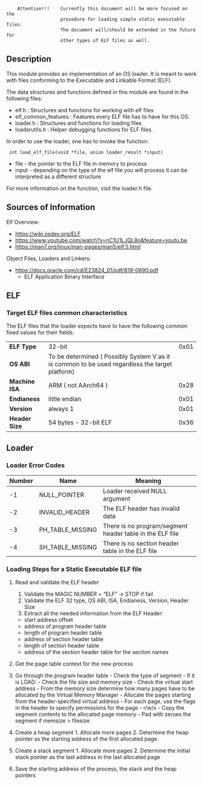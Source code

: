 ```
    Attention!!!    Currently this document will be more focused on the 
                    procedure for loading simple static executable files. 
                    The document will/should be extended in the future for 
                    other types of ELF files as well.
```

## Description

This module provides an implementation of an OS loader.
It is meant to work with files conforming to the Executable and Linkable Format (ELF). 

The data structures and functions defined in this module are found in the following files:
- elf.h : Structures and functions for working with elf files
- elf_common_features : Features every ELF file has to have for this OS.
- loader.h  : Structures and functions for loading files
- loaderutils.h : Helper debugging functions for ELF files.

In order to use the loader, one has to invoke the function:

`  int load_elf_file(void *file, union loader_result *input)  `
- file  - the pointer to the ELF file in memory to process
- input - depending on the type of the elf file you will process it can be interpreted as a different structure

For more information on the function, visit the loader.h file.


## Sources of Information

Elf Overview: 
 - https://wiki.osdev.org/ELF
 - https://www.youtube.com/watch?v=nC1U1LJQL8o&feature=youtu.be
 - https://man7.org/linux/man-pages/man5/elf.5.html

Object Files, Loaders and Linkers:
 - https://docs.oracle.com/cd/E23824_01/pdf/819-0690.pdf
    - ELF Application Binary Interface

## ELF

### Target ELF files common characteristics

The ELF files that the loader expects have to have the following common fixed values for their fields:

|       |           |               |
| ---   |   ---     |      ---      |
|**ELF Type**   |   32-bit          |      0x01 |
| **OS ABI**    |    To be determined ( Possibly System V as it is common to be used regardless the target platform)
| **Machine ISA**    |  ARM ( not AArch64 ) | 0x28
| **Endianess**      | little endian        | 0x01
| **Version**        |always 1              | 0x01
| **Header Size**    |54 bytes - 32-bit ELF | 0x36

## Loader

### Loader Error Codes

| Number   |   Name    |   Meaning     |
|   ---    |    ---    |     ---       |
|    -1     |   NULL_POINTER        |  Loader received NULL argument|
|    -2     |   INVALID_HEADER      |  The ELF header has invalid data      |
|    -3     |   PH_TABLE_MISSING    |  There is no program/segment header table in the ELF file |
|    -4     |   SH_TABLE_MISSING    |  There is no section header table in the ELF file |

### Loading Steps for a Static Executable ELF file

1. Read and validate the ELF header

    1. Validate the MAGIC NUMBER + “ELF” -> STOP if fail
    2. Validate the ELF 32 type, OS ABI, ISA, Endianess, Version, Header Size
    3. Extract all the needed information from the ELF Header:
    - start address offset
    - address of program header table
    - length of program header table
    - address of section header table
    - length of section header table
    - address of the section header table for the section names
    
2. Get the page table context for the new process
   
3. Go through the program header table
        - Check the type of segment
            - If it is LOAD:
                - Check the file size and memory size
                - Check the virtual start address
                - From the memory size determine how many pages have to be allocated by the Virtual Memory Manager
                - Allocate the pages starting from the header-specified virtual address
                    - For each page, use the flags in the header to specify permissions for the page - r/w/x
                    - Copy the segment contents to the allocated page memory
                    - Pad with zeroes the segment if memsize > filesize
            
4.  Create a heap segment
        1.  Allocate more pages
        2.  Determine the heap pointer as the starting address of the first allocated page
    
5.  Create a stack segment
        1.  Allocate more pages
        2.  Determine the initial stack pointer as the last address in the last allocated page
    
6.  Save the starting address of the process, the stack and the heap pointers
